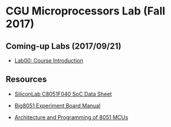 # CGU Microprocessors Lab (Fall 2017)

## Coming-up Labs (2017/09/21)

- [Lab00: Course Introduction](https://github.com/CGUSystemCourses/Micro_Lab-2017/tree/master/Labs/Lab00-course_intro)

## Resources

- [SiliconLab C8051F040 SoC Data Sheet](https://www.silabs.com/documents/public/data-sheets/C8051F04x.pdf
)

- [Big8051 Experiment Board Manual](https://download.mikroe.com/documents/full-featured-boards/easy/big8051-v6/big8051-manual-v100.pdf 
)

- [Architecture and Programming of 8051 MCUs](https://learn.mikroe.com/ebooks/8051programming/)


